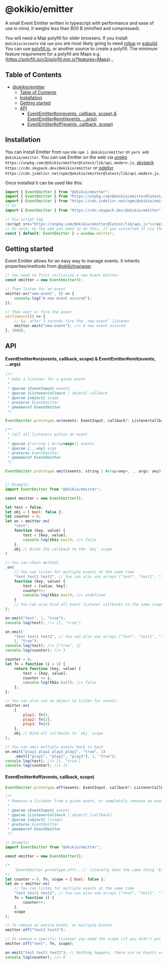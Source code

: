 # @okikio/emitter
A small Event Emitter written in typescript with performance and ease of use in mind, it weighs less than 800 B (minified and compressed).

You will need a Map polyfill for older browsers. If you install `@okikio/animate` via `npm` you are most likely going to need [rollup](https://rollupjs.org/) or [esbuild](https://esbuild.github.io/). You can use [polyfill.io](https://polyfill.io/), or another source to create a polyfill. The minimum feature requirement for a polyfill are Maps e.g. (https://polyfill.io/v3/polyfill.min.js?features=Maps)._

## Table of Contents
- [@okikio/emitter](#okikioemitter)
  - [Table of Contents](#table-of-contents)
  - [Installation](#installation)
  - [Getting started](#getting-started)
  - [API](#api)
      - [EventEmitter#on(events, callback, scope) & EventEmitter#emit(events, ...args)](#eventemitteronevents-callback-scope--eventemitteremitevents-args)
      - [EventEmitter#off(events, callback, scope)](#eventemitteroffevents-callback-scope)


## Installation
You can install Emitter from `npm` via `npm i @okikio/emitter` or `yarn add @okikio/emitter`. You can use Emitter on the web via [unpkg](https://unpkg.com/@okikio/emitter@latest/lib/api.modern.js) `https://unpkg.com/@okikio/emitter@latest/lib/api.modern.js`, [skypack](https://cdn.skypack.dev/@okikio/emitter) `https://cdn.skypack.dev/@okikio/emitter` or [jsdelivr](https://cdn.jsdelivr.net/npm/@okikio/emitter@latest/lib/api.modern.js) `https://cdn.jsdelivr.net/npm/@okikio/emitter@latest/lib/api.modern.js`.

Once installed it can be used like this:
```javascript
import { EventEmitter } from "@okikio/emitter";
import { EventEmitter } from "https://unpkg.com/@okikio/emitter@latest/lib/api.modern.js";
import { EventEmitter } from "https://cdn.jsdelivr.net/npm/@okikio/emitter@latest/lib/api.modern.js";
// Or
import { EventEmitter } from "https://cdn.skypack.dev/@okikio/emitter";

// Via script tag
<script src="https://unpkg.com/@okikio/emitter@latest/lib/api.js"></script>
// Do note, on the web you need to do this, if you installed it via the script tag:
const { default: EventEmitter } = window.emitter;
```

## Getting started

Event Emitter allows for an easy way to manage events. It inherits properties/methods from [@okiki/manager](https://www.npmjs.com/package/@okikio/manager).

```js
// You need to first initialize a new Event Emitter
const emitter = new EventEmitter();

// Then listen for an event
emitter.on("new-event", () => {
    console.log("A new event occured");
});

// Then emit or fire the event
setTimeout(() => {
    // Eg. after 3 seconds fire the `new-event` listener
    emitter.emit("new-event"); //= A new event occured
}, 3000);
```

## API

#### EventEmitter#on(events, callback, scope) & EventEmitter#emit(events, ...args)
```js
/**
 * Adds a listener for a given event
 *
 * @param {EventInput} events
 * @param {ListenerCallback | object} callback
 * @param {object} scope
 * @returns EventEmitter
 * @memberof EventEmitter
 */

EventEmitter.prototype.on(events: EventInput, callback?: ListenerCallback | object, scope?: object);

/**
 * Call all listeners within an event
 *
 * @param {(string | Array<any>)} events
 * @param {...any} args
 * @returns EventEmitter
 * @memberof EventEmitter
 */

EventEmitter.prototype.emit(events: string | Array<any>, ...args: any);


// Example:
import EventEmitter from "@okikio/emitter";

const emitter = new EventEmitter();

let test = false;
let obj = { bool: false };
let counter = 0;
let on = emitter.on(
    "test",
    function (key, value) {
        test = [key, value];
        console.log(this.bool); //= false
    },
    obj // Binds the callback to the `obj` scope
)

// You can chain methods
.on(
    // You can listen for multiple events at the same time
    "test test1 test2", // You can also use arrays ["test", "test1", "test2"]
    function (key, value) {
        test = [value, key];
        counter++;
        console.log(this.bool); //= undefined
    }
    // You can also bind all event listener callbacks to the same scope, in this example I didn't
);

on.emit("test", 1, "true");
console.log(test); //= [1, "true"]

on.emit(
    "test test1 test2", // You can also use arrays ["test", "test1", "test2"]
    1, "true");
console.log(test); //= ["true", 1]
console.log(counter); //= 3

counter = 0;
let fn = function (i = 1) {
    return function (key, value) {
        test = [key, value];
        counter += i;
        console.log(this.bool); //= false
    };
};

// You can also use an object to listen for events
emitter.on(
    {
        play1: fn(),
        play2: fn(2),
        play3: fn(4)
    },
    obj // Bind all callbacks to `obj` scope
);

// You can emit multiple events back to back
on.emit("play1 play2 play3 play1", "true", 1)
    .emit(["play1", "play2", "play3"], 1, "true");
console.log(test); //= [1, "true"]
console.log(counter); //= 15
```

#### EventEmitter#off(events, callback, scope)
```js
EventEmitter.prototype.off(events: EventInput, callback?: ListenerCallback | object, scope?: object);

/**
 * Removes a listener from a given event, or completely removes an event
 *
 * @param {EventInput} events
 * @param {ListenerCallback | object} [callback]
 * @param {object} [scope]
 * @returns EventEmitter
 * @memberof EventEmitter
 */

// Example:
import EventEmitter from "@okikio/emitter";

const emitter = new EventEmitter();

/*
    `EventEmitter.prototype.off(...)` literally does the same thing `EventEmitter.prototype.on(...)` does except instead of listening for Events it removes Events and Event Listeners
*/
let counter = 0, fn, scope = { bool: false };
let on = emitter.on(
    // You can listen for multiple events at the same time
    "test test1 test2", // You can also use arrays ["test", "test1", "test2"]
    fn = function () {
        counter++;
    },
    scope
);

// To remove an entire Event, or multiple Events
emitter.off("test1 test2");

// To remove a specific listener you need the scope (if you didn't put anything as the scope when listening for an Event then you don't need a scope) and callback
emitter.off("test", fn, scope);

on.emit("test test1 test2"); // Nothing happens, there are no Events or listeners, so, it can't emit anything
console.log(counter); //= 0
```
